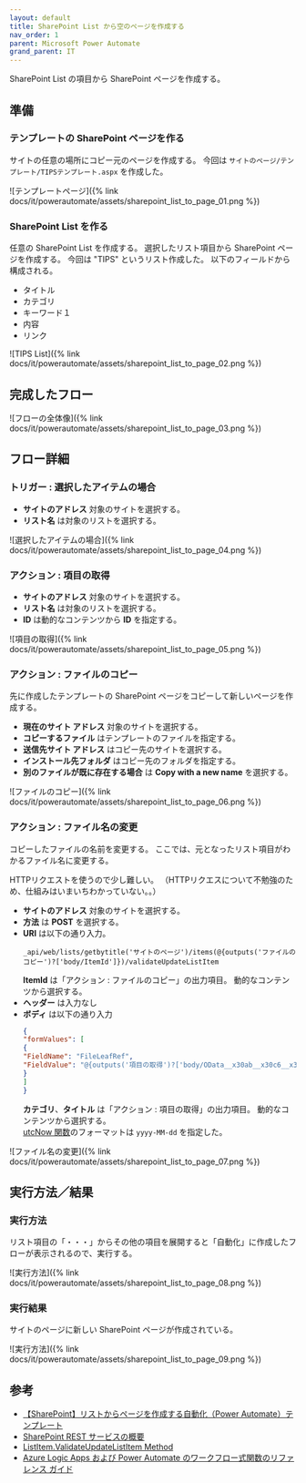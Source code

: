 ```yaml
---
layout: default
title: SharePoint List から空のページを作成する
nav_order: 1
parent: Microsoft Power Automate
grand_parent: IT
---
```


SharePoint List の項目から SharePoint ページを作成する。

## 準備

### テンプレートの SharePoint ページを作る

サイトの任意の場所にコピー元のページを作成する。
今回は `サイトのページ/テンプレート/TIPSテンプレート.aspx` を作成した。

![テンプレートページ]({% link docs/it/powerautomate/assets/sharepoint_list_to_page_01.png %})

### SharePoint List を作る

任意の SharePoint List を作成する。
選択したリスト項目から SharePoint ページを作成する。
今回は "TIPS" というリスト作成した。
以下のフィールドから構成される。

- タイトル
- カテゴリ
- キーワード１
- 内容
- リンク

![TIPS List]({% link docs/it/powerautomate/assets/sharepoint_list_to_page_02.png %})

## 完成したフロー

![フローの全体像]({% link docs/it/powerautomate/assets/sharepoint_list_to_page_03.png %})

## フロー詳細

### トリガー : 選択したアイテムの場合

- **サイトのアドレス** 対象のサイトを選択する。
- **リスト名** は対象のリストを選択する。

![選択したアイテムの場合]({% link docs/it/powerautomate/assets/sharepoint_list_to_page_04.png %})

### アクション : 項目の取得

- **サイトのアドレス** 対象のサイトを選択する。
- **リスト名** は対象のリストを選択する。
- **ID** は動的なコンテンツから **ID** を指定する。

![項目の取得]({% link docs/it/powerautomate/assets/sharepoint_list_to_page_05.png %})

### アクション : ファイルのコピー

先に作成したテンプレートの SharePoint ページをコピーして新しいページを作成する。

- **現在のサイト アドレス** 対象のサイトを選択する。
- **コピーするファイル** はテンプレートのファイルを指定する。
- **送信先サイト アドレス** はコピー先のサイトを選択する。
- **インストール先フォルダ** はコピー先のフォルダを指定する。
- **別のファイルが既に存在する場合** は **Copy with a new name** を選択する。

![ファイルのコピー]({% link docs/it/powerautomate/assets/sharepoint_list_to_page_06.png %})


### アクション : ファイル名の変更

コピーしたファイルの名前を変更する。
ここでは、元となったリスト項目がわかるファイル名に変更する。

HTTPリクエストを使うので少し難しい。
（HTTPリクエスについて不勉強のため、仕組みはいまいちわかっていない。。）

- **サイトのアドレス** 対象のサイトを選択する。
- **方法** は **POST** を選択する。
- **URI** は以下の通り入力。
    ```
    _api/web/lists/getbytitle('サイトのページ')/items(@{outputs('ファイルのコピー')?['body/ItemId']})/validateUpdateListItem
    ```
    **ItemId** は「アクション : ファイルのコピー」の出力項目。
    動的なコンテンツから選択する。
- **ヘッダー** は入力なし
- **ボディ** は以下の通り入力
    ```json
    {
    "formValues": [
    {
    "FieldName": "FileLeafRef",
    "FieldValue": "@{outputs('項目の取得')?['body/OData__x30ab__x30c6__x30b4__x30ea_']}_@{utcNow('yyyy-MM-dd')}_@{outputs('項目の取得')?['body/Title']}.aspx"
    }
    ]
    }
    ```
    **カテゴリ**、**タイトル** は「アクション : 項目の取得」の出力項目。
    動的なコンテンツから選択する。  
    [utcNow 関数](https://learn.microsoft.com/ja-jp/azure/logic-apps/workflow-definition-language-functions-reference#utcNow)のフォーマットは `yyyy-MM-dd` を指定した。

![ファイル名の変更]({% link docs/it/powerautomate/assets/sharepoint_list_to_page_07.png %})

## 実行方法／結果

### 実行方法

リスト項目の「・・・」からその他の項目を展開すると「自動化」に作成したフローが表示されるので、実行する。

![実行方法]({% link docs/it/powerautomate/assets/sharepoint_list_to_page_08.png %})

### 実行結果

サイトのページに新しい SharePoint ページが作成されている。

![実行方法]({% link docs/it/powerautomate/assets/sharepoint_list_to_page_09.png %})

## 参考

- [【SharePoint】リストからページを作成する自動化（Power Automate）テンプレート](https://echigoya-blog.net/sharepoint-create-page-list/)
- [SharePoint REST サービスの概要](https://learn.microsoft.com/ja-jp/sharepoint/dev/sp-add-ins/get-to-know-the-sharepoint-rest-service?tabs=csom#bk_learnmore)
- [ListItem.ValidateUpdateListItem Method](https://learn.microsoft.com/ja-jp/dotnet/api/microsoft.sharepoint.client.listitem.validateupdatelistitem?view=sharepoint-csom)
- [Azure Logic Apps および Power Automate のワークフロー式関数のリファレンス ガイド](https://learn.microsoft.com/ja-jp/azure/logic-apps/workflow-definition-language-functions-reference)
